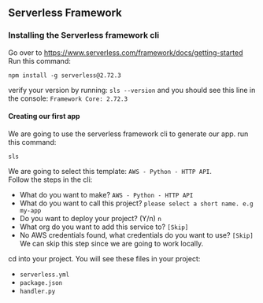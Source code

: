 
## Serverless Framework

### Installing the Serverless framework cli
Go over to https://www.serverless.com/framework/docs/getting-started
Run this command: 
```shell
npm install -g serverless@2.72.3
```

verify your version by running: `sls --version` and you should see this line in the console: `Framework Core: 2.72.3`

#### Creating our first app 
We are going to use the serverless framework cli to generate our app. run this command:
```shell
sls
```
We are going to select this template: `AWS - Python - HTTP API`.<br>
Follow the steps in the cli:

* What do you want to make? `AWS - Python - HTTP API`
* What do you want to call this project? `please select a short name. e.g my-app`
* Do you want to deploy your project? (Y/n) `n`
* What org do you want to add this service to? `[Skip]`
* No AWS credentials found, what credentials do you want to use?  `[Skip]` We can skip this step since we are going to work locally.

cd into your project. You will see these files in your project:
* `serverless.yml`
* `package.json`
* `handler.py`

